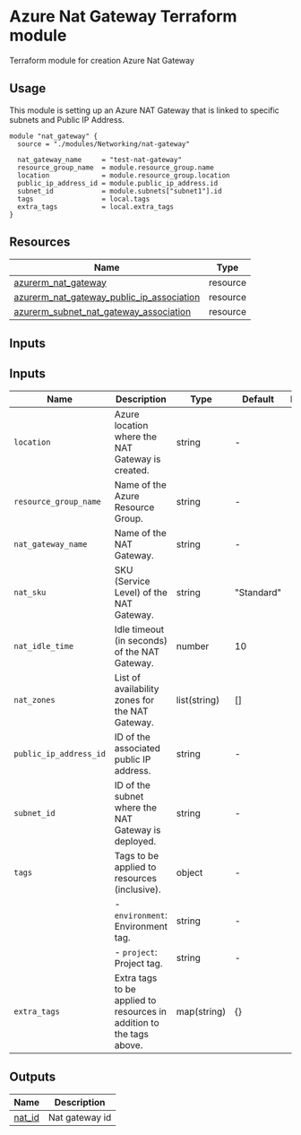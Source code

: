# Azure Nat Gateway Terraform module
Terraform module for creation Azure Nat Gateway

## Usage
This module is setting up an Azure NAT Gateway that is linked to specific subnets and Public IP Address.

```hcl
module "nat_gateway" {
  source = "./modules/Networking/nat-gateway"

  nat_gateway_name     = "test-nat-gateway"
  resource_group_name  = module.resource_group.name
  location             = module.resource_group.location
  public_ip_address_id = module.public_ip_address.id
  subnet_id            = module.subnets["subnet1"].id
  tags                 = local.tags
  extra_tags           = local.extra_tags
}

```

<!-- BEGIN_TF_DOCS -->

## Resources

| Name                                                                                                                | Type      |
|---------------------------------------------------------------------------------------------------------------------|-----------|
| [azurerm_nat_gateway](https://registry.terraform.io/providers/hashicorp/azurerm/latest/docs/resources/nat_gateway)                                                                                        | resource  |
| [azurerm_nat_gateway_public_ip_association](https://registry.terraform.io/providers/hashicorp/azurerm/latest/docs/resources/nat_gateway_public_ip_association)                                                                  | resource  |
| [azurerm_subnet_nat_gateway_association](https://registry.terraform.io/providers/hashicorp/azurerm/latest/docs/resources/subnet_nat_gateway_association)                                                                     | resource  |


## Inputs

## Inputs

| Name                   | Description                                      | Type     | Default | Required |
|------------------------|--------------------------------------------------|----------|---------|:--------:|
| `location`             | Azure location where the NAT Gateway is created. | string   | -       | yes      |
| `resource_group_name`  | Name of the Azure Resource Group.                | string   | -       | yes      |
| `nat_gateway_name`     | Name of the NAT Gateway.                         | string   | -       | yes      |
| `nat_sku`              | SKU (Service Level) of the NAT Gateway.         | string   | "Standard" | no      |
| `nat_idle_time`        | Idle timeout (in seconds) of the NAT Gateway.    | number   | 10      | no      |
| `nat_zones`            | List of availability zones for the NAT Gateway.  | list(string) | []    | no      |
| `public_ip_address_id` | ID of the associated public IP address.         | string   | -       | yes      |
| `subnet_id`            | ID of the subnet where the NAT Gateway is deployed. | string | -     | yes      |
| `tags`                 | Tags to be applied to resources (inclusive).     | object   | -       | yes      |
|                        | - `environment`: Environment tag.                | string   | -       | yes      |
|                        | - `project`: Project tag.                        | string   | -       | yes      |
| `extra_tags`           | Extra tags to be applied to resources in addition to the tags above. | map(string) | {} | no |

## Outputs

| Name                                                                                                                          | Description                                          |
| ----------------------------------------------------------------------------------------------------------------------------- | ---------------------------------------------------- |
| <a name="output_nat_id"></a> [nat\_id](#output\_nat\_id)                     | Nat gateway id               |
<!-- END_TF_DOCS -->